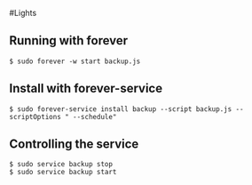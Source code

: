 #Lights

## Running with **forever**

	$ sudo forever -w start backup.js

## Install with **forever-service**

	$ sudo forever-service install backup --script backup.js --scriptOptions " --schedule"

## Controlling the service

	$ sudo service backup stop
	$ sudo service backup start

